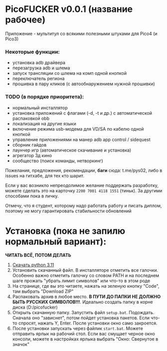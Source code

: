 # PicoFUCKER v0.0.1 (название рабочее)

Приложение - мультитул со всякими полезными штуками для Pico4 (и Pico3)

### Некоторые функции:

* установка adb драйвера
* перезагрузка adb и шлема
* запуск трансляции со шлема на комп одной кнопкой
* переключатель региона
* прошивка в пару кликов (с автообнаружением нужной прошивки)

### TODO (в порядке приоритета):

* нормальный инсталлятор
* установка приложений с флагами (-d, -t и др.) с автоматической распаковкой obb
* локализация на другие языки
* включение режима usb-модема для VD/SA по кабелю одной кнопкой
* управление приложениями на манер adb app control / sidequest
* сборник гайдов
* лаунчер игр (автоматическое скачивание и установка)
* агрегатор 3д кино
* сообщество (поиск команды, нетворкинг)

Пожелания, предложения, рекомендации, **баги** сюда: t.me/pys02, либо в issues на гитхабе, для тех кто шарит.

Если у вас возникло непреодолимое желание поддержать разработку, можете сделать это на карточку `2200 7001 4118 1551` (тиньк). За другими способами пока в личку.

Отмечу, что я студент, которому надо работать работу и писать диплом, поэтому не могу гарантировать стабильности обновлений

# Установка (пока не запилю нормальный вариант):
**ЧИТАТЬ ВСЁ, ПОТОМ ДЕЛАТЬ** 
1. [Скачать python 3.11](https://www.python.org/ftp/python/3.11.2/python-3.11.2-amd64.exe)
2. Установить скачанный файл. В инсталляторе отметить все галочки. Особенно важно отметить галочку со словом PATH и на последнем шаге прожать "убрать лимит символов" или что-то в этом роде
3. На странице, где вы это читаете, нажать на зеленую кнопку "Code", там выбрать "Download ZIP"
4. Распаковать архив в любое место. **В ПУТИ ДО ПАПКИ НЕ ДОЛЖНО БЫТЬ РУССКИХ СИМВОЛОВ!!!**. Идеально создать папку в корне диска (D:/picofucker)
5. Открыть скачанную папку. Запустить файл `setup.bat`. Подождать. Сначала оно "зависнет", потом пойдет установка пакетов. Если что-то спросят, нажать Y, Enter. После установки окно само закроется.
9. После установки запускать через файлик `start.bat`. Можете отправить ярлык на рабочий стол. Если вас смущает черное окно консоли, можете в настройках ярлыка выбрать "Окно: Свернутое в значок"
